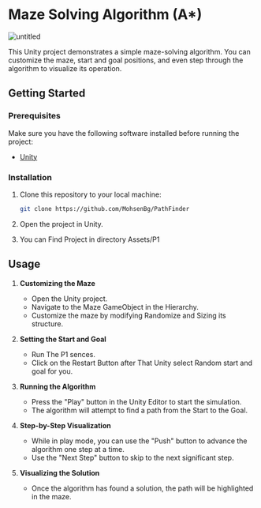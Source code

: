 # Maze Solving Algorithm (A*)
![untitled](https://github.com/MohsenBg/PathFinder/assets/84536899/8bdf5183-7dfc-4db2-9773-85445db3bd24)

This Unity project demonstrates a simple maze-solving algorithm. You can customize the maze, start and goal positions, and even step through the algorithm to visualize its operation.

## Getting Started

### Prerequisites

Make sure you have the following software installed before running the project:

- [Unity](https://unity.com/)

### Installation

1. Clone this repository to your local machine:

   ```bash
   git clone https://github.com/MohsenBg/PathFinder
   ```

2. Open the project in Unity.

3. You can Find Project in directory Assets/P1

## Usage

1. **Customizing the Maze**

   - Open the Unity project.
   - Navigate to the Maze GameObject in the Hierarchy.
   - Customize the maze by modifying Randomize and Sizing its structure.

2. **Setting the Start and Goal**

   - Run The P1 sences.
   - Click on the Restart Button after That Unity select Random start and goal for you.

3. **Running the Algorithm**

   - Press the "Play" button in the Unity Editor to start the simulation.
   - The algorithm will attempt to find a path from the Start to the Goal.

4. **Step-by-Step Visualization**

   - While in play mode, you can use the "Push" button to advance the algorithm one step at a time.
   - Use the "Next Step" button to skip to the next significant step.

5. **Visualizing the Solution**

   - Once the algorithm has found a solution, the path will be highlighted in the maze.


